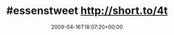 ---
retweeted: false
source: <a href="http://twitter.com" rel="nofollow">Twitter Web Client</a>
entities:
  hashtags:
  - text: essenstweet
    indices:
    - '0'
    - '12'
  symbols: []
  user_mentions: []
  urls: []
display_text_range:
- '0'
- '33'
favorite_count: '0'
id_str: '1535503738'
truncated: false
retweet_count: '0'
id: '1535503738'
created_at: Thu Apr 16 18:07:20 +0000 2009
favorited: false
full_text: "#essenstweet http://short.to/4t6z"
lang: qme
tags:
- essenstweet
- pesos:twitter
date: '2009-04-16T18:07:20+00:00'
src: https://twitter.com/bascht/status/1535503738
original_url: https://twitter.com/bascht/status/1535503738
type: twitter_tweet
text: "#essenstweet http://short.to/4t6z"
title: "#essenstweet http://short.to/4t"

---